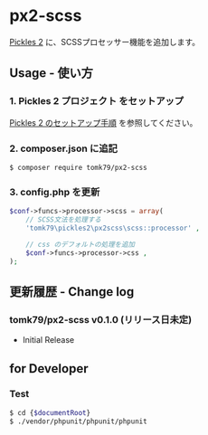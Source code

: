 # px2-scss

[Pickles 2](https://pickles2.pxt.jp/) に、SCSSプロセッサー機能を追加します。


## Usage - 使い方

### 1. Pickles 2 プロジェクト をセットアップ

[Pickles 2 のセットアップ手順](https://pickles2.pxt.jp/overview/setup/) を参照してください。

### 2. composer.json に追記

```
$ composer require tomk79/px2-scss
```

### 3. config.php を更新

```php
$conf->funcs->processor->scss = array(
    // SCSS文法を処理する
    'tomk79\pickles2\px2scss\scss::processor' ,

    // css のデフォルトの処理を追加
    $conf->funcs->processor->css ,
);
```



## 更新履歴 - Change log

### tomk79/px2-scss v0.1.0 (リリース日未定)

- Initial Release


## for Developer

### Test

```bash
$ cd {$documentRoot}
$ ./vendor/phpunit/phpunit/phpunit
```
